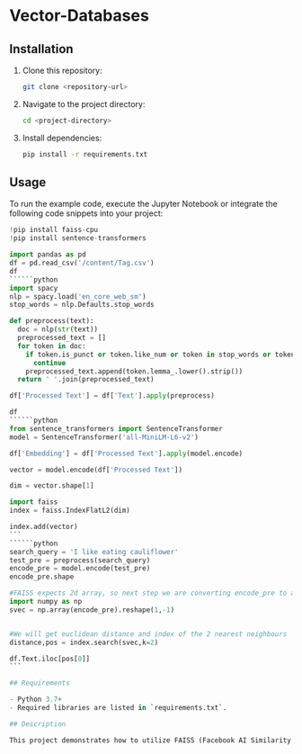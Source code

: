 # Vector-Databases

## Installation

1. Clone this repository:
   ```bash
   git clone <repository-url>
   ```
2. Navigate to the project directory:
   ```bash
   cd <project-directory>
   ```
3. Install dependencies:
   ```bash
   pip install -r requirements.txt
   ```

## Usage

To run the example code, execute the Jupyter Notebook or integrate the following code snippets into your project:

```python
!pip install faiss-cpu
!pip install sentence-transformers

import pandas as pd
df = pd.read_csv('/content/Tag.csv')
df
``````python
import spacy
nlp = spacy.load('en_core_web_sm')
stop_words = nlp.Defaults.stop_words

def preprocess(text):
  doc = nlp(str(text))
  preprocessed_text = []
  for token in doc:
    if token.is_punct or token.like_num or token in stop_words or token.is_space:
      continue
    preprocessed_text.append(token.lemma_.lower().strip())
  return ' '.join(preprocessed_text)

df['Processed Text'] = df['Text'].apply(preprocess)

df
``````python
from sentence_transformers import SentenceTransformer
model = SentenceTransformer('all-MiniLM-L6-v2')

df['Embedding'] = df['Processed Text'].apply(model.encode)

vector = model.encode(df['Processed Text'])
```
``````python
dim = vector.shape[1]

import faiss
index = faiss.IndexFlatL2(dim)

index.add(vector)
```
``````python
search_query = 'I like eating cauliflower'
test_pre = preprocess(search_query)
encode_pre = model.encode(test_pre)
encode_pre.shape

#FAISS expects 2d array, so next step we are converting encode_pre to a 2D array
import numpy as np
svec = np.array(encode_pre).reshape(1,-1)


#We will get euclidean distance and index of the 2 nearest neighbours
distance,pos = index.search(svec,k=2)

df.Text.iloc[pos[0]]
```

## Requirements

- Python 3.7+
- Required libraries are listed in `requirements.txt`.

## Description

This project demonstrates how to utilize FAISS (Facebook AI Similarity Search) for vector similarity computations efficiently.
